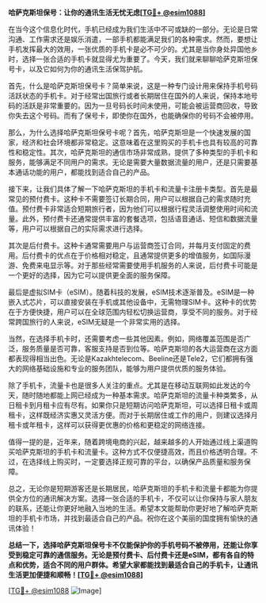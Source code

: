 **哈萨克斯坦保号：让你的通讯生活无忧无虑[[TG💪+ @esim1088](https://t.me/s/esim1088)]**

在当今这个信息化时代，手机已经成为我们生活中不可或缺的一部分。无论是日常沟通、工作需求还是娱乐消遣，一部手机都能满足我们的各种需求。然而，要想让手机发挥最大的效用，一张优质的手机卡是必不可少的。尤其是当你身处异国他乡时，选择一张合适的手机卡就显得尤为重要了。今天，我们就来聊聊哈萨克斯坦保号卡，以及它如何为你的通讯生活保驾护航。

首先，什么是哈萨克斯坦保号卡？简单来说，这是一种专门设计用来保持手机号码活跃状态的手机卡。对于经常出国旅行或者长期居住在国外的人来说，保持本地号码的活跃是非常重要的。因为一旦号码长时间未使用，可能会被运营商回收，导致你失去这个号码。而有了保号卡，即使你在国外，也能确保你的号码不会被停用。

那么，为什么选择哈萨克斯坦保号卡呢？首先，哈萨克斯坦是一个快速发展的国家，经济和社会环境都非常稳定。这意味着在这里购买的手机卡也具有较高的可靠性和稳定性。其次，哈萨克斯坦的通信市场非常成熟，提供了多种类型的手机卡和服务，能够满足不同用户的需求。无论是需要大量数据流量的用户，还是只需要基本通话功能的用户，都能找到适合自己的产品。

接下来，让我们具体了解一下哈萨克斯坦的手机卡和流量卡注册卡类型。首先是最常见的预付费卡。这种卡不需要签订长期合同，用户可以根据自己的需求随时充值。预付费卡非常适合短期旅行者，因为他们可以根据行程灵活调整使用时间和流量。此外，预付费卡还通常提供丰富的套餐选项，包括语音通话、短信和数据流量等，用户可以根据自己的实际需求进行选择。

其次是后付费卡。这种卡通常需要用户与运营商签订合同，并每月支付固定的费用。后付费卡的优点在于价格相对稳定，且通常提供更多的增值服务，如国际漫游、免费来电显示等。对于那些经常需要使用手机服务的人来说，后付费卡可能是一个更好的选择，因为它可以提供更全面的服务保障。

最后是虚拟SIM卡（eSIM）。随着科技的发展，eSIM技术逐渐普及。eSIM是一种嵌入式芯片，可以直接安装在手机或其他设备中，无需物理SIM卡。这种卡的优势在于方便快捷，用户可以在全球范围内轻松切换运营商，享受不同的服务。对于经常跨国旅行的人来说，eSIM无疑是一个非常实用的选择。

当然，在选择手机卡时，还需要考虑一些其他因素。例如，网络覆盖范围是否广泛，服务质量是否可靠，客服支持是否到位等。哈萨克斯坦的各大运营商在这方面都表现得相当出色。无论是Kazakhtelecom、Beeline还是Tele2，它们都拥有强大的网络基础设施和专业的服务团队，能够为用户提供优质的服务体验。

除了手机卡，流量卡也是很多人关注的重点。尤其是在移动互联网如此发达的今天，随时随地都能上网已经成为一种基本需求。哈萨克斯坦的流量卡种类繁多，从日租卡到月租卡应有尽有。如果你只是短期访问哈萨克斯坦，可以选择日租卡或周租卡，这样既经济实惠又灵活方便。而对于长期居住或工作的用户，则建议选择月租卡或年租卡，这样可以获得更优惠的价格和更稳定的网络连接。

值得一提的是，近年来，随着跨境电商的兴起，越来越多的人开始通过线上渠道购买哈萨克斯坦的手机卡和流量卡。这种方式不仅便捷高效，而且价格透明合理。不过，在选择线上购买时，一定要选择正规可靠的平台，以确保产品质量和服务保障。

总之，无论你是短期游客还是长期居民，哈萨克斯坦的手机卡和流量卡都能为你提供全方位的通讯解决方案。选择一张合适的手机卡，不仅可以让你保持与家人朋友的联系，还能让你更好地融入当地的生活。希望本文能帮助你更好地了解哈萨克斯坦的手机卡市场，并找到最适合自己的产品。祝你在这个美丽的国度拥有愉快的通讯体验！

**总结一下，选择哈萨克斯坦保号卡不仅能保护你的手机号码不被停用，还能让你享受到稳定可靠的通信服务。无论是预付费卡、后付费卡还是eSIM，都有各自的特点和优势，适合不同的用户群体。希望大家都能找到最适合自己的手机卡，让通讯生活更加便捷和顺畅！[[TG💪+ @esim1088](https://t.me/s/esim1088)]**

[[TG💪+ @esim1088](https://t.me/s/esim1088) ![Image](https://i.postimg.cc/4NQfJmqS/Snipaste-2025-05-13-00-14-12.png)]